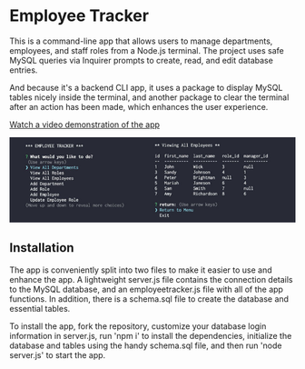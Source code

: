 # Employee Tracker

This is a command-line app that allows users to manage departments, employees, and staff roles from a Node.js terminal. The project uses safe MySQL queries via Inquirer prompts to create, read, and edit database entries.

And because it's a backend CLI app, it uses a package to display MySQL tables nicely inside the terminal, and another package to clear the terminal after an action has been made, which enhances the user experience.

[Watch a video demonstration of the app](https://app.screencastify.com/v3/watch/y1BIvqYSCGnzXDB4ISGe)

![Employee Tracker Screenshot](/employee-tracker-app.jpg)

## Installation

The app is conveniently split into two files to make it easier to use and enhance the app. A lightweight server.js file contains the connection details to the MySQL database, and an employeetracker.js file with all of the app functions. In addition, there is a schema.sql file to create the database and essential tables.

To install the app, fork the repository, customize your database login information in server.js, run 'npm i' to install the dependencies, initialize the database and tables using the handy schema.sql file, and then run 'node server.js' to start the app.
